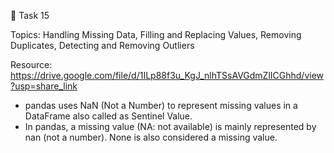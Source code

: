 🛑 Task 15

Topics: Handling Missing Data, Filling and Replacing Values, Removing Duplicates, Detecting and Removing Outliers

Resource: https://drive.google.com/file/d/1ILp88f3u_KgJ_nlhTSsAVGdmZlICGhhd/view?usp=share_link


- pandas uses NaN (Not a Number) to represent missing values in a DataFrame also called as Sentinel Value.
- In pandas, a missing value (NA: not available) is mainly represented by nan (not a number). None is also considered a missing value.